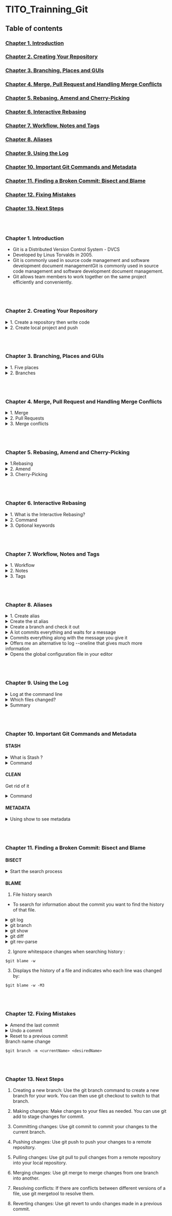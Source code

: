 # TITO_Trainning_Git

## Table of contents

### [Chapter 1. Introduction]()

### [Chapter 2. Creating Your Repository]()

### [Chapter 3. Branching, Places and GUIs]()

### [Chapter 4. Merge, Pull Request and Handling Merge Conflicts]()

### [Chapter 5. Rebasing, Amend and Cherry-Picking]()

### [Chapter 6. Interactive Rebasing]()

### [Chapter 7. Workflow, Notes and Tags]()

### [Chapter 8. Aliases]()

### [Chapter 9. Using the Log]()

### [Chapter 10. Important Git Commands and Metadata]()

### [Chapter 11. Finding a Broken Commit: Bisect and Blame]()

### [Chapter 12. Fixing Mistakes]()

### [Chapter 13. Next Steps]()

<br></br>

### Chapter 1. Introduction

- Git is a Distributed Version Control System - DVCS
- Developed by Linus Torvalds in 2005.
- Git is commonly used in source code management and software development document managementGit is commonly used in source code management and software development document management.
- Git allows team members to work together on the same project efficiently and conveniently.

<br></br>

### Chapter 2. Creating Your Repository

<details>
<summary>1. Create a repository then write code </summary>

- Create a repository
- Pull the repository to your computer 

```
$git clone HTTPS/SSH
```

- Add the files 

```
$git add .
```

- Commit at the command line

```
$git commit -m "commit"
```

- Push code 

```
$git push origin branch
```

</details>


<details>
<summary>2. Create local project and push</summary>

- Create a repository
- Initialize git file

```
$git init 
```


- Add the files 

```
$git add .
```

- Commit at the command line

```
$git commit -m "commit"
```

- use to create a connection from local repo to server repo

```
$git remote add origin <remote_url>
```
- Push code 

```
$git push origin branch
```


</details>

<br></br>

### Chapter 3. Branching, Places and GUIs

<details>
<summary>1. Five places</summary>


- The work area : it is possible to have more than one work area ( out of rader ) .
- The index (staging area) 
- The local repository : commit 
- The remote repository : pushing data 
- The stash : save files that have been fixed but not committed or lost when changing branches.

</details>

<details>
<summary>2. Branches</summary>

- Create a new branch 

```
$git branch <branch>
```

```
$git checkout -b <branch>
```

- See commits and announcements

```
$git log  --oneline
```
- Push new branches

```
$git push
```
- Combine add and commit

```
$git commit -a -m "Add the add method"
```

- Check commits

```
$git log
```

</details>

<br></br>

### Chapter 4. Merge, Pull Request and Handling Merge Conflicts

<details>
<summary>1. Merge</summary>

 Merge is the process of combining two or more branches of source code into a single branch. This allows developers to bring together changes made on separate branches and ensures that the final source code works as intended. To merge two branches, you can use the git merge command with the name of the branch to merge.

```
$git merge <branch-name>
```

</details>


<details>
<summary>2. Pull Requests</summary>

Pull Requests are a way for developers to propose changes to a codebase and have the request reviewed and merged. This allows developers to collaborate with each other and ensures that changes are properly checked out and tested before being added to the master branch. To create a Pull Request, you can use a source code hosting service like GitHub

</details>

<details>
<summary>3. Merge conflicts</summary>

1. Identify conflicting files:

```
$git merge
```

```
$git status
```

2. Open conflicting files

3. Resolve conflicts

4. Save changes

5. Thêm các thay đổi

```
$git add
```

6. Commit the changes

```
$git commit
```

7. Push the changes

```
$git push
```

</details>

<br></br>

### Chapter 5. Rebasing, Amend and Cherry-Picking

<details>
<summary>1.Rebasing</summary>

<details>
<summary>What is the rebasing?</summary>

Rebasing is the process of moving your current branch to another branch and reselecting the commits on the original branch to include them in your current branch. This process helps to merge changes across different branches and minimizes the dispersion of data in the commit history.

</details>

- Go to your current branch and run the command

```
$git rebase <branch name you want to merge into>
```

- Git will move your current branch to the branch you want to merge into and reselect the commits on the original branch to include them in your current branch.

- Once done 

```
$git log
```
</details>

<details>
<summary>2.  Amend</summary>


<details>
<summary>What is the Amend ?</summary>

Amend is a feature that allows you to modify previously created commits. It allows you to add or remove files, change commit messages, or edit previously committed changes. With this feature, you can adjust your commit history flexibly and conveniently.

</details>

- Make the changes on your file.
- Run the command to add the changes to index.

```
$git add <filename>
```

- Modify the last commit on your current branch.

```
$git commit --amend
```

- Git will open an editor where you can modify commit messages, add or remove files, or edit previously committed changes. Save and close the editor when done.

</details>

<details>
<summary>3. Cherry-Picking</summary>

<details>
<summary>What is the Cherry-Picking?</summary>
Cherry-Picking is the process of selecting commits on another branch and applying them to your current branch. This process allows you to take specific changes from one branch and move them to another branch independently. Cherry-Picking is often used when you want to apply some changes from another branch without wanting to merge that whole branch into your current branch.
</details>

- Go to your current branch and run the command: 

```
$git cherry-pick <commit code you want to apply>
```

- Review new commit history.

```
$git log
```

</details>

<br></br>

### Chapter 6. Interactive Rebasing

<details>
<summary>1. What is the Interactive Rebasing?</summary>
Interactive rebase is a feature in Git that allows you to interact with and edit existing commits on a branch. This feature is useful when you need to clean up the commit history, merge multiple commits into one, or split a commit into several smaller commits.
</details>


<details>
<summary>2. Command</summary>

```
$git rebase -i <commit>
```

> '<commit>' : commit hash, branch name or tag

</details>


<details>
<summary>3. Optional keywords</summary>

- Pick: Select this option to leave the commit unchanged.
- Edit: Select this option to pause rebasing after this commit, allowing you to edit the commit message, commit content, or add new changes.
- Squash: Select this option to combine this commit with the previous commit and merge the commit message together.
- Fixup: Select this option to combine this commit with the previous commit but ignore the commit message.
- Reword: Select this option to modify the commit message.

</details>

<br></br>

### Chapter 7. Workflow, Notes and Tags


<details>
<summary>1. Workflow</summary>


<details>
<summary>What is the workflow?</summary>
Workflow is the process of working with branches, commits and merges
</details>



</details>


<details>
<summary>2. Notes</summary>

<details>
<summary>What is the notes?</summary>
 A node is an object that stores information about a specific commit. Each commit in Git has a unique node, called a "SHA-1 hash", which is a 40-character string used to identify and determine the commit.
</details>

- Viewing information about a specific commit:

```
$git show <commit-hash>
```

- Viewing information about the entire history of a repository:

```
$git log
```

- Viewing information about the history of a specific branch:

```
$git log <branch-name>
```

- Viewing information about the history of a specific file:

```
$git log <file-name>
```

- Viewing information about the history of a specific folder:

```
$git log <folder-name>
```

- Searching for commits based on the content of the commit message or changes:

```
$git log --grep="<search-term>"
```


</details>

<details>
<summary>3. Tags</summary>

<details>
<summary>What is the tags?</summary>
"Tags" is one of the important features of Git, allowing you to mark specific commits as released versions of your software or project. A tag is simply a label (name) attached to a specific commit in the history of your repository.
</details>

- Creating a new tag:

```
$git tag <tag-name>
```

- Marking a specific commit as a version:

```
$git tag <tag-name> <commit-hash>
```

- Viewing a list of existing tags:

```
$git tag
```

-Viewing the details of a tag:

```
$git show <tag-name>
```

- Deleting a tag:

```
$git tag -d <tag-name>
```

- Pushing a tag to a remote repository:

```
$git push origin <tag-name>
```

- Pushing all tags to a remote repository:

```
$git push --tags
```

</details>

<br></br>

### Chapter 8. Aliases

<details>
<summary>1. Create alias</summary>


```
$ git config --global alias.<alias-name> '<git-command>'
```

> '<git-command>' Git command that you want to minify to alias.

</details>



<details>
<summary>Create the st alias</summary>

```
$git config --global alias.st status
``` 

</details>



<details>
<summary>Create a branch and 
check it out</summary>

```
$git config --global alias.bc checkout -b 
$git config --global alias.cb checkout -b 
``` 

> The important thing to notice here is that your alias can take one or more flags. 

</details>



<details>
<summary>A lot commits everything and waits for a message</summary>

```
$git config --global alias.cam commit -a -m
``` 

</details>

<details>
<summary>Commits everything along with the message you give it</summary>

```
$git cam  "Here is you message"
``` 

</details>


<details>
<summary>Offers me an alternative to log --oneline that gives much more information</summary>

```
$git config –global alias.lg log --graph --pretty=format:'%Cred%h%Creset 
-%C(yellow)%d%Creset %s %Cgreen(%cr) %C(yellow)<%an>%Creset' --abbrev-commit
``` 

</details>


<details>
<summary>Opens the global configuration file in your editor</summary>

```
$git config --edit --global
``` 

- Note :
>  You can add aliases directly here if you like.
>  If you are going to use more than one flag

```
$git config --global alias.nx "log --name-only --oneline"
```

</details>

<br></br>

### Chapter 9. Using the Log

<details>
<summary>Log at the command line</summary>

```
$git log --oneline
``` 

</details>

<details>
<summary>Which files changed?</summary>

```
$git log --name-only
``` 

</details>

<details>
<summary>Summary</summary>

The log can show you when each commit was created, who created it, and other useful information about the commit, such as what changed in each file. You have great control over what is displayed

</details>

<br></br>

### Chapter 10. Important Git Commands and Metadata

#### STASH


<details>
<summary>What is Stash ?</summary>

- Is a place where you can hold (stash) files you've modified but not yet committed


```
$git push --mirror
```

>  Copy the entire content of a Git repository to another repository, including branches, tags, and commit history.

</details>


<details>
<summary>Command</summary>


```
$git stash 
```

```
$git stash list
```
> show list stash create before

```
$git stash show
```

> Show the changes stored in the stash

</details>


#### CLEAN 

Get rid of it

<details>
<summary>Command</summary>

```
$git clean
```
> Untracked files are gone never to be seen again.


- To actually clean, Git requires that you tell it you really mean it by using the -f (force) flag : 

```
$git clean -f
```

</details>



#### METADATA

<details>
<summary>Using show to see metadata</summary>

```
$git show -s HEAD --format='%an <%ae> %h %d'
```

- git show—the show command.
- -s—silent (or quiet), which suppresses the difference output (try the 
command without it to see).
- HEAD tells show which commit you are interested in.
- %an is the author's name.
- %ae is the author's email address
- %h is the abbreviated commit hash 
- %d information about the current branch's position

</details>


<br></br>

### Chapter 11. Finding a Broken Commit: Bisect and Blame
#### BISECT


<details>
<summary>Start the search process</summary>

```
$git bisect start
```

-  Then, you need to specify the current last bad commit with the command :

```
$git bisect bad
```

- Next, you need to specify a previous commit that you know for sure is working properly with the command :

```
$git bisect good
```

</details>


#### BLAME

1. File history search

- To search for information about the commit you want to find the history of that file.

<details>
<summary>git log</summary>

- This command displays the history of commits and allows you to view information about different commits.


</details>

<details>
<summary>git branch</summary>

- This command displays a list of branches in Git's repository.

</details>

<details>
<summary>git show</summary>

- This command displays information about a specific commit.

</details>


<details>
<summary>git diff</summary>

- This command displays the difference between two commits or between two versions of the same file.


</details>

<details>
<summary>git rev-parse</summary>


- outputs the full SHA-1 hash of the current commit :

```
$git rev-parse HEAD
```

- outputs the abbreviated SHA-1 hash of the current commit :

```
$git rev-parse --short HEAD
```

- outputs the full SHA-1 hash of the tag named "v1.0.0" :

```
$git rev-parse v1.0.0
```

-  outputs the symbolic name of the current branch :

```
$git rev-parse --symbolic-full-name HEAD
```

</details>

2. Ignore whitespace changes when searching history :

```
$git blame -w
```

3. Displays the history of a file and indicates who each line was changed by:

```
$git blame -w -M3
```


<br></br>


### Chapter 12. Fixing Mistakes



<details>
<summary>Amend the last commit</summary>

- Add changes to the previous commit
- Edit the commit message and add any additional changes.
```
$git commit --amend
```

- If you don't want to edit the message when you add the files, enter:

```
$git commit --amend --no-edit
```

</details>

<details>
<summary>Undo a commit</summary>

- Creates a new commit that undoes the changes made in a previous commit.

```
$git revert
```

</details>


<details>
<summary>Reset to a previous commit</summary>

- Go back to a previous commit and discard any changes made since then

```
$git reset
```
- This will remove any commits made after the specified commit and reset the branch to that commit.

</details>


<summary>Branch name change</summary>


```
$git branch -m <currentName> <desiredName>
```

</details>

<br></br>

### Chapter 13. Next Steps

1. Creating a new branch: Use the git branch command to create a new branch for your work. You can then use git checkout to switch to that branch.

2. Making changes: Make changes to your files as needed. You can use git add to stage changes for commit.

3. Committing changes: Use git commit to commit your changes to the current branch.

4. Pushing changes: Use git push to push your changes to a remote repository.

5. Pulling changes: Use git pull to pull changes from a remote repository into your local repository.

6. Merging changes: Use git merge to merge changes from one branch into another.

7. Resolving conflicts: If there are conflicts between different versions of a file, use git mergetool to resolve them.

8. Reverting changes: Use git revert to undo changes made in a previous commit.
